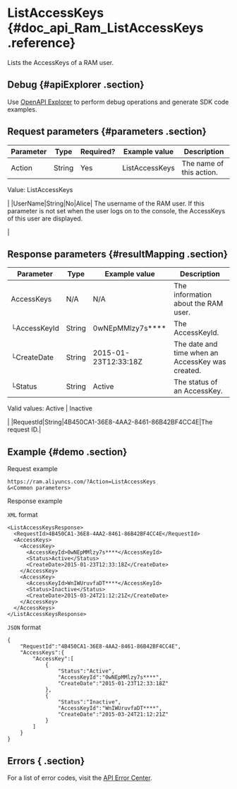 # ListAccessKeys {#doc_api_Ram_ListAccessKeys .reference}

Lists the AccessKeys of a RAM user.

## Debug {#apiExplorer .section}

Use [OpenAPI Explorer](https://api.aliyun.com/#product=Ram&api=CreateUser) to perform debug operations and generate SDK code examples.

## Request parameters {#parameters .section}

|Parameter|Type|Required?|Example value|Description|
|---------|----|---------|-------------|-----------|
|Action|String|Yes|ListAccessKeys| The name of this action.

 Value: ListAccessKeys

 |
|UserName|String|No|Alice| The username of the RAM user. If this parameter is not set when the user logs on to the console, the AccessKeys of this user are displayed.

 |

## Response parameters {#resultMapping .section}

|Parameter|Type|Example value|Description|
|---------|----|-------------|-----------|
|AccessKeys|N/A|N/A|The information about the RAM user.|
|└AccessKeyId|String|0wNEpMMlzy7s\*\*\*\*|The AccessKeyId.|
|└CreateDate|String|2015-01-23T12:33:18Z|The date and time when an AccessKey was created.|
|└Status|String|Active| The status of an AccessKey.

 Valid values: Active | Inactive

 |
|RequestId|String|4B450CA1-36E8-4AA2-8461-86B42BF4CC4E|The request ID.|

## Example {#demo .section}

Request example

``` {#request_demo}
https://ram.aliyuncs.com/?Action=ListAccessKeys
&<Common parameters>
```

Response example

`XML` format

``` {#xml_return_success_demo}
<ListAccessKeysResponse>
  <RequestId>4B450CA1-36E8-4AA2-8461-86B42BF4CC4E</RequestId>
  <AccessKeys>
    <AccessKey>
      <AccessKeyId>0wNEpMMlzy7s****</AccessKeyId>
      <Status>Active</Status>
      <CreateDate>2015-01-23T12:33:18Z</CreateDate>
    </AccessKey>
    <AccessKey>
      <AccessKeyId>WnIWUruvfaDT****</AccessKeyId>
      <Status>Inactive</Status>
      <CreateDate>2015-03-24T21:12:21Z</CreateDate>
    </AccessKey>
  </AccessKeys>
</ListAccessKeysResponse>
```

`JSON` format

``` {#json_return_success_demo}
{
    "RequestId":"4B450CA1-36E8-4AA2-8461-86B42BF4CC4E",
    "AccessKeys":{
        "AccessKey":[
            {
                "Status":"Active",
                "AccessKeyId":"0wNEpMMlzy7s****",
                "CreateDate":"2015-01-23T12:33:18Z"
            },
            {
                "Status":"Inactive",
                "AccessKeyId":"WnIWUruvfaDT****",
                "CreateDate":"2015-03-24T21:12:21Z"
            }
        ]
    }
}
```

## Errors { .section}

For a list of error codes, visit the [API Error Center](https://error-center.alibabacloud.com/status/product/Ram?spm=5176.10421674.0.0.29c5cav7cav7Io).

